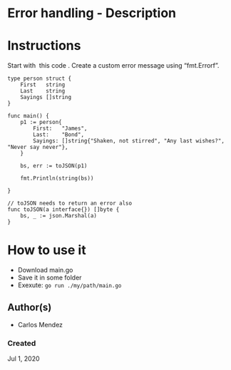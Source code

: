 #  Error handling - Description


# Instructions

Start with ​ this code​ . Create a custom error message using “fmt.Errorf”.
```
type person struct {
	First   string
	Last    string
	Sayings []string
}

func main() {
	p1 := person{
		First:   "James",
		Last:    "Bond",
		Sayings: []string{"Shaken, not stirred", "Any last wishes?", "Never say never"},
	}

	bs, err := toJSON(p1)

	fmt.Println(string(bs))

}

// toJSON needs to return an error also
func toJSON(a interface{}) []byte {
	bs, _ := json.Marshal(a)
}
```

# How to use it

* Download main.go
* Save it in some folder
* Exexute: `go run ./my/path/main.go`

## Author(s)

* Carlos Mendez

### Created

Jul 1, 2020